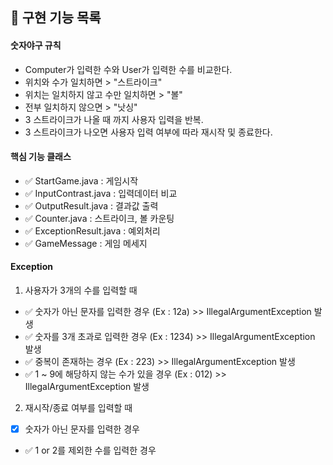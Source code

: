 ## 🚀 구현 기능 목록

#### 숫자야구 규칙
- Computer가 입력한 수와 User가 입력한 수를 비교한다.
- 위치와 수가 일치하면 > "스트라이크"
- 위치는 일치하지 않고 수만 일치하면  > "볼"
- 전부 일치하지 않으면 > "낫싱"
- 3 스트라이크가 나올 때 까지 사용자 입력을 반복.
- 3 스트라이크가 나오면 사용자 입력 여부에 따라 재시작 및 종료한다.

#### 핵심 기능 클래스
- ✅ StartGame.java : 게임시작
- ✅ InputContrast.java : 입력데이터 비교
- ✅ OutputResult.java : 결과값 출력
- ✅ Counter.java : 스트라이크, 볼 카운팅
- ✅ ExceptionResult.java : 예외처리
- ✅ GameMessage : 게임 메세지

#### Exception
1. 사용자가 3개의 수를 입력할 때
- ✅ 숫자가 아닌 문자를 입력한 경우 (Ex : 12a) >> IllegalArgumentException 발생
- ✅ 숫자를 3개 초과로 입력한 경우 (Ex : 1234) >> IllegalArgumentException 발생
- ✅ 중복이 존재하는 경우 (Ex : 223) >> IllegalArgumentException 발생
- ✅ 1 ~ 9에 해당하지 않는 수가 있을 경우 (Ex : 012) >> IllegalArgumentException 발생

2. 재시작/종료 여부를 입력할 때
- [x] 숫자가 아닌 문자를 입력한 경우
- ✅ 1 or 2를 제외한 수를 입력한 경우


